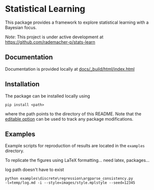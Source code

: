 # Statistical Learning
This package provides a framework to explore statistical learning with a Bayesian focus.

*Note*: This project is under active development at https://github.com/rademacher-p/stats-learn

## Documentation
Documentation is provided locally at [docs/_build/html/index.html](docs/_build/html/index.html)

## Installation
The package can be installed locally using
```
pip install <path>
```
where the path points to the directory of this README. Note that the
[editable option](https://pip.pypa.io/en/stable/cli/pip_install/) can be used to track any package modifications.

## Examples
Example scripts for reproduction of results are located in the `examples` directory.

To replicate the figures using LaTeX formatting... need latex, packages...

log path doesn't have to exist

```
python examples\discrete\regression\argparse_consistency.py
-l=temp/log.md -i --style=images/style.mplstyle --seed=12345
```